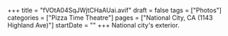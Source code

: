 +++
title = "fVOtA04SqJWjtCHaAUai.avif"
draft = false
tags = ["Photos"]
categories = ["Pizza Time Theatre"]
pages = ["National City, CA (1143 Highland Ave)"]
startDate = ""
+++
National city's exterior.
